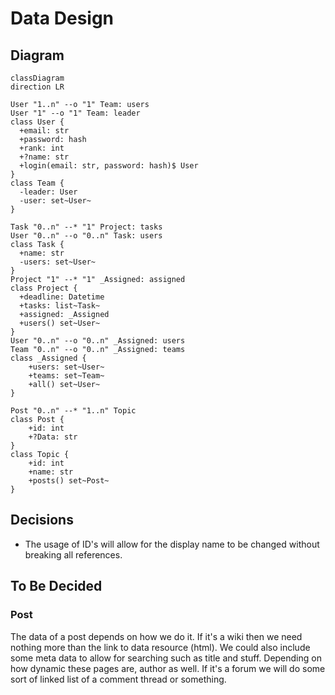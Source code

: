 # Data Design

## Diagram

```mermaid
classDiagram
direction LR

User "1..n" --o "1" Team: users
User "1" --o "1" Team: leader
class User {
  +email: str
  +password: hash
  +rank: int
  +?name: str
  +login(email: str, password: hash)$ User
}
class Team {
  -leader: User
  -user: set~User~
}

Task "0..n" --* "1" Project: tasks
User "0..n" --o "0..n" Task: users
class Task {
  +name: str
  -users: set~User~
}
Project "1" --* "1" _Assigned: assigned
class Project {
  +deadline: Datetime
  +tasks: list~Task~
  +assigned: _Assigned
  +users() set~User~
}
User "0..n" --o "0..n" _Assigned: users
Team "0..n" --o "0..n" _Assigned: teams
class _Assigned {
	+users: set~User~
	+teams: set~Team~
	+all() set~User~
}

Post "0..n" --* "1..n" Topic
class Post {
	+id: int
	+?Data: str
}
class Topic {
	+id: int
	+name: str
	+posts() set~Post~
}

```

## Decisions

- The usage of ID's will allow for the display name to be changed without breaking all references.

## To Be Decided
### Post

The data of a post depends on how we do it. If it's a wiki then we need nothing more than the link to data resource (html).
We could also include some meta data to allow for searching such as title and stuff. Depending on how dynamic these pages are, author as well. If it's a forum we will do some sort of linked list of a comment thread or something.
